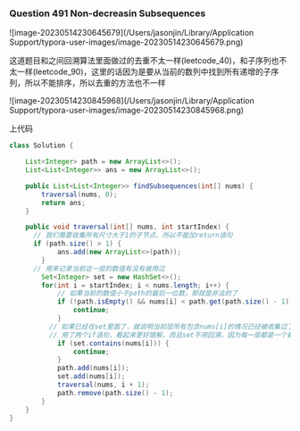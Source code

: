 ### Question 491 Non-decreasin Subsequences

![image-20230514230645679](/Users/jasonjin/Library/Application Support/typora-user-images/image-20230514230645679.png)

这道题目和之间回溯算法里面做过的去重不太一样(leetcode_40)，和子序列也不太一样(leetcode_90)，这里的话因为是要从当前的数列中找到所有递增的子序列，所以不能排序，所以去重的方法也不一样



![image-20230514230845968](/Users/jasonjin/Library/Application Support/typora-user-images/image-20230514230845968.png)

上代码

```java
class Solution {

    List<Integer> path = new ArrayList<>();
    List<List<Integer>> ans = new ArrayList<>();

    public List<List<Integer>> findSubsequences(int[] nums) {
        traversal(nums, 0);
        return ans;
    }

    public void traversal(int[] nums, int startIndex) {
      // 我们需要收集所有尺寸大于1的子节点，所以不能加return语句  
      if (path.size() > 1) {
            ans.add(new ArrayList<>(path));
        }
      // 用来记录当前这一层的数值有没有被用过
        Set<Integer> set = new HashSet<>();
        for(int i = startIndex; i < nums.length; i++) {
            // 如果当前的数值小于path的最后一位数，那就是非法的了
            if (!path.isEmpty() && nums[i] < path.get(path.size() - 1)) {
                continue;
            }
          // 如果已经在set里面了，就说明当前层所有包含nums[i]的情况已经被收集过了
          // 用了两个if语句，看起来更好理解，而且set不用回溯，因为每一层都是一个新的variable就可以了
            if (set.contains(nums[i])) {
                continue;
            }
            path.add(nums[i]);
            set.add(nums[i]);
            traversal(nums, i + 1);
            path.remove(path.size() - 1);
        }
    }
}
```

